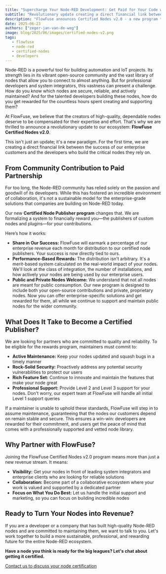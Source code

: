 ```yaml
---
title: "Supercharge Your Node-RED Development: Get Paid for Your Code with FlowFuse Certified Nodes 2.0"
subtitle: "Revolutionary update creating a direct financial link between enterprise success and node developers"
description: "FlowFuse announces Certified Nodes v2.0 - a new program that financially rewards Node-RED node developers based on enterprise usage and success."
date: 2025-06-23
authors: ["zeger-jan-van-de-weg"]
image: blog/2025/06/images/certified-nodes-v2.png
tags:
   - flowfuse
   - node-red
   - certified-nodes
   - developers
---
```


Node-RED is a powerful tool for building automation and IoT projects. Its strength lies in its vibrant open-source community and the vast library of nodes that allow you to connect to almost anything. But for professional developers and system integrators, this vastness can present a challenge. How do you know which nodes are secure, reliable, and actively maintained? And for the talented developers building these nodes, how do you get rewarded for the countless hours spent creating and supporting them?

At FlowFuse, we believe that the creators of high-quality, dependable nodes deserve to be compensated for their expertise and effort. That's why we are thrilled to announce a revolutionary update to our ecosystem: **FlowFuse Certified Nodes v2.0**.

This isn't just an update; it's a new paradigm. For the first time, we are creating a direct financial link between the success of our enterprise customers and the developers who build the critical nodes they rely on.

<!--more-->

## From Community Contribution to Paid Partnership

For too long, the Node-RED community has relied solely on the passion and goodwill of its developers. While this has fostered an incredible environment of collaboration, it's not a sustainable model for the enterprise-grade solutions that companies are building on Node-RED today.

Our new **Certified Node Publisher program** changes that. We are formalizing a system to financially reward you—the publishers of custom nodes and plugins—for your contributions.

Here’s how it works:

- **Share in Our Success:** FlowFuse will earmark a percentage of our enterprise revenue each month for distribution to our certified node publishers. Your success is now directly tied to ours.
- **Performance-Based Rewards:** The distribution isn't arbitrary. It's a merit-based system calculated on the real-world impact of your nodes. We'll look at the class of integration, the number of installations, and how actively your nodes are being used by our enterprise users.
- **Public and Private Nodes Welcome:** We understand that not all nodes are meant for public consumption. Our new program is designed to include both your open-source contributions and private, proprietary nodes. Now you can offer enterprise-specific solutions and get rewarded for them, all while we continue to support and maintain public nodes for the wider community.

## What Does It Take to Become a Certified Publisher?

We are looking for partners who are committed to quality and reliability. To be eligible for the rewards program, maintainers must commit to:

- **Active Maintenance:** Keep your nodes updated and squash bugs in a timely manner
- **Rock-Solid Security:** Proactively address any potential security vulnerabilities to protect our users
- **Rich Feature Set:** Continue to innovate and maintain the features that make your node great
- **Professional Support:** Provide Level 2 and Level 3 support for your nodes. Don't worry, our expert team at FlowFuse will handle all initial Level 1 support queries

If a maintainer is unable to uphold these standards, FlowFuse will step in to assume maintenance, guaranteeing that the nodes our customers depend on remain stable and secure. This ensures a win-win: developers are rewarded for their commitment, and users get the peace of mind that comes with a professionally supported and vetted node library.

## Why Partner with FlowFuse?

Joining the FlowFuse Certified Nodes v2.0 program means more than just a new revenue stream. It means:

- **Visibility:** Get your nodes in front of leading system integrators and enterprise clients who are looking for reliable solutions
- **Collaboration:** Become part of a collaborative ecosystem where your work is valued and supported by a dedicated partner
- **Focus on What You Do Best:** Let us handle the initial support and marketing, so you can focus on building incredible nodes

## Ready to Turn Your Nodes into Revenue?

If you are a developer or a company that has built high-quality Node-RED nodes and are committed to maintaining them, we want to talk to you. Let's work together to build a more sustainable, professional, and rewarding future for the entire Node-RED ecosystem.

**Have a node you think is ready for the big leagues? Let's chat about getting it certified.**

[Contact us to discuss your node certification](/contact/)
